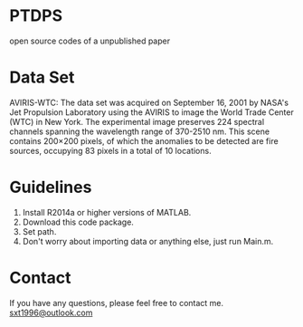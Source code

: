 # PTDPS
open source codes of a unpublished paper
# Data Set
AVIRIS-WTC: The data set was acquired on September 16, 2001 by NASA's Jet Propulsion Laboratory using the AVIRIS to image the World Trade Center (WTC) in New York. The experimental image preserves 224 spectral channels spanning the wavelength range of 370-2510 nm. This scene contains 200×200 pixels, of which the anomalies to be detected are fire sources, occupying 83 pixels in a total of 10 locations. 
# Guidelines
1. Install R2014a or higher versions of MATLAB.
2. Download this code package.
3. Set path.
4. Don't worry about importing data or anything else, just run Main.m.
# Contact
If you have any questions, please feel free to contact me.
sxt1996@outlook.com
